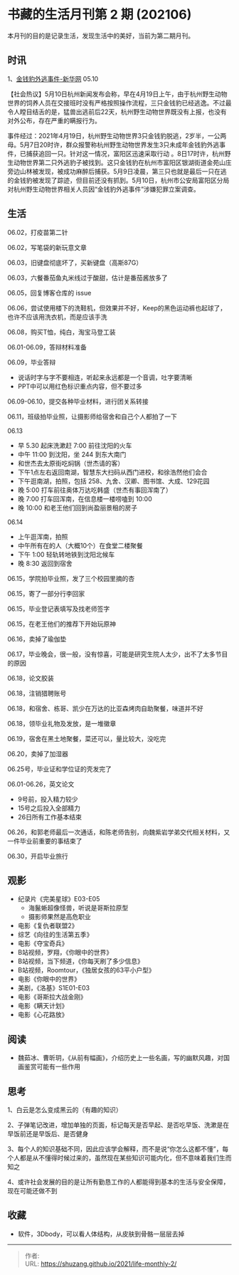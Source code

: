 # 书藏的生活月刊第 2 期 (202106)


本月刊的目的是记录生活，发现生活中的美好，当前为第二期月刊。

<!--more-->

## 时讯

1、[金钱豹外逃事件-新华网](http://www.xinhuanet.com/legal/2021-05/11/c_1127432220.htm) 05.10

【社会热议】5月10日杭州新闻发布会称，早在4月19日上午，由于杭州野生动物世界的饲养人员在交接班时没有严格按照操作流程，三只金钱豹已经逃逸。不过最令人瞠目结舌的是，猛兽出逃前后22天，杭州野生动物世界既没有上报，也没有对外公布，存在严重的瞒报行为。

事件经过：2021年4月19日，杭州野生动物世界3只金钱豹脱逃，2岁半，一公两母。5月7日20时许，群众报警称杭州野生动物世界发生3只未成年金钱豹外逃事件，已捕获追回一只。针对这一情况，富阳区迅速采取行动 。8日17时许，杭州野生动物世界第二只外逃豹子被找到。这只金钱豹在杭州市富阳区银湖街道金苑山庄旁边山林被发现，被成功麻醉后捕获。5月9日凌晨，第三只也就是最后一只在逃的金钱豹被发现了踪迹，但目前还没有抓到。5月10日，杭州市公安局富阳区分局对杭州野生动物世界相关人员因“金钱豹外逃事件”涉嫌犯罪立案调查。

## 生活

06.02，打疫苗第二针

06.02，写笔袋的新玩意文章

06.03，旧键盘彻底坏了，买新键盘（高斯87G）

06.03，六餐番茄鱼丸米线过于酸甜，估计是番茄酱放多了

06.05，回复博客仓库的 issue

06.06，尝试使用楼下的洗鞋机，但效果并不好，Keep的黑色运动裤也起球了，也许不应该用洗衣机，而是应该手洗

06.08，购买T恤，纯白，淘宝马登工装

06.01-06.09，答辩材料准备

06.09，毕业答辩

- 说话时字与字不要相连，听起来永远都是一个音调，吐字要清晰
- PPT中可以用红色标识重点内容，但不要过多

06.09-06.10，提交各种毕业材料，进行团关系转接

06.11，班级拍毕业照，让摄影师给宿舍和自己个人都拍了一下

06.13

- 早 5.30 起床洗漱赶 7:00 前往沈阳的火车
- 中午 11:00 到沈阳，坐 244 到东大南门
- 和世杰去太原街吃焖锅（世杰请的客）
- 下午1点左右返回南湖，智慧东大扫码从西门进校，和徐浩然他们会合
- 下午逛南湖，拍照，包括 258、九舍、汉卿、图书馆、大成、129花园
- 晚 5:00 打车前往奥体万达吃韩盛（世杰有事回浑南了）
- 晚 7:00 打车回浑南，在信息楼一楼唠嗑到 10:00
- 晚 10:00 和老王他们回到尚盈丽景租的房子

06.14

- 上午逛浑南，拍照
- 中午所有在的人（大概10个）在食堂二楼聚餐
- 下午 1:00 轻轨转地铁到沈阳北候车
- 晚 8:30 返回到宿舍

06.15，学院拍毕业照，发了三个校园里摘的杏

06.15，寄了一部分行李回家

06.15，毕业登记表填写及找老师签字

06.15，在老王他们的推荐下开始玩原神

06.16，卖掉了瑜伽垫

06.17，毕业晚会，很一般，没有惊喜，可能是研究生院人太少，出不了太多节目的原因

06.18，论文胶装

06.18，注销猎聘账号

06.18，和宿舍、栋哥、凯少在万达的比亚森烤肉自助聚餐，味道并不好

06.18，领毕业礼物及发放，是一堆徽章

06.19，宿舍在黑土地聚餐，菜还可以，量比较大，没吃完

06.20，卖掉了加湿器

06.25号，毕业证和学位证的壳发完了

06.01-06.26，英文论文

- 9号前，投入精力较少
- 15号之后投入全部精力
- 26日所有工作基本结束

06.26，和郭老师最后一次通话，和陈老师告别，向魏紫岩学弟交代相关材料，又一件毕业前重要的事结束了

06.30，开启毕业旅行

## 观影

- 纪录片《完美星球》E03-E05
  - 海鬣蜥超像怪兽，听说是哥斯拉原型
  - 摄影师果然是高危职业
- 电影《复仇者联盟2》
- 综艺《向往的生活第五季》
- 电影《夺宝奇兵》
- B站视频，罗翔，《你眼中的世界》
- B站视频，当下频道，《你每天刷了多少信息》
- B站视频，Roomtour，《独居女孩的63平小户型》
- 电影《你眼中的世界》
- 美剧，《洛基》S1E01-E03
- 电影《哥斯拉大战金刚》
- 电影《瞒天计划》
- 电影《心花路放》

## 阅读

- 魏茹冰、曹昕玥，《从前有幅画》，介绍历史上一些名画，写的幽默风趣，对国画鉴赏可能有一些作用

## 思考

1、白云是怎么变成黑云的（有趣的知识）

2、子弹笔记改进，增加单独的页面，标记每天是否早起、是否吃早饭、洗漱是在早饭前还是早饭后、是否健身

3、每个人的知识基础不同，因此应该学会解释，而不是说“你怎么这都不懂”，每个人都是从不懂得时候过来的，虽然现在某些知识可能内化，但不意味着我们生而知之

4、或许社会发展的目的是让所有勤恳工作的人都能得到基本的生活与安全保障，现在可能还做不到

## 收藏

- 软件，3Dbody，可以看人体结构，从皮肤到骨骼一层层去掉













---

> 作者:   
> URL: https://shuzang.github.io/2021/life-monthly-2/  

